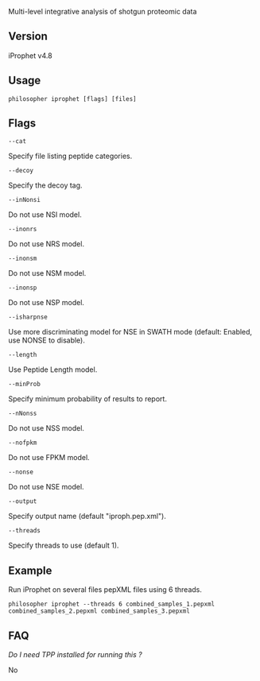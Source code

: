 Multi-level integrative analysis of shotgun proteomic data


## Version

iProphet v4.8


## Usage

`philosopher iprophet [flags] [files]`


## Flags

`--cat`

Specify file listing peptide categories.

`--decoy`

Specify the decoy tag.

`--inNonsi`

Do not use NSI model.

`--inonrs`

Do not use NRS model.

`--inonsm`

Do not use NSM model.

`--inonsp`

Do not use NSP model.

`--isharpnse`

Use more discriminating model for NSE in SWATH mode (default: Enabled, use NONSE to disable).

`--length`

Use Peptide Length model.

`--minProb`

Specify minimum probability of results to report.

`--nNonss`

Do not use NSS model.

`--nofpkm`

Do not use FPKM model.

`--nonse`

Do not use NSE model.

`--output`

Specify output name (default "iproph.pep.xml").

`--threads`

Specify threads to use (default 1).


## Example

Run iProphet on several files pepXML files using 6 threads.

`philosopher iprophet --threads 6 combined_samples_1.pepxml combined_samples_2.pepxml combined_samples_3.pepxml`


## FAQ

_Do I need TPP installed for running this ?_

No
